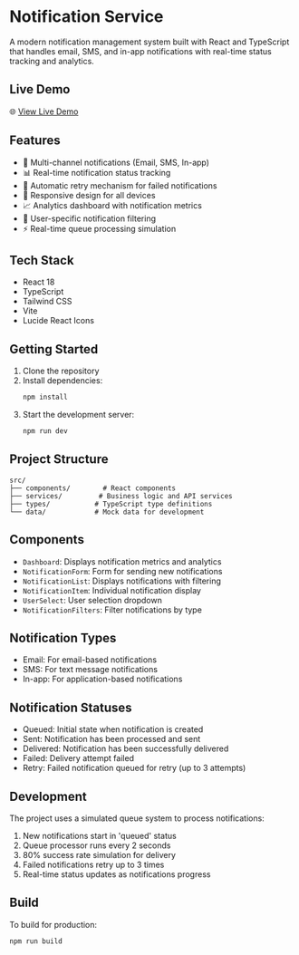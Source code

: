 # Notification Service

A modern notification management system built with React and TypeScript that handles email, SMS, and in-app notifications with real-time status tracking and analytics.

## Live Demo

🌐 [View Live Demo](https://github.com/Arnav-1456/Pepsales)

## Features

- 📨 Multi-channel notifications (Email, SMS, In-app)
- 📊 Real-time notification status tracking
- 🔄 Automatic retry mechanism for failed notifications
- 📱 Responsive design for all devices
- 📈 Analytics dashboard with notification metrics
- 🎯 User-specific notification filtering
- ⚡ Real-time queue processing simulation

## Tech Stack

- React 18
- TypeScript
- Tailwind CSS
- Vite
- Lucide React Icons

## Getting Started

1. Clone the repository
2. Install dependencies:
   ```bash
   npm install
   ```
3. Start the development server:
   ```bash
   npm run dev
   ```

## Project Structure

```
src/
├── components/        # React components
├── services/         # Business logic and API services
├── types/           # TypeScript type definitions
└── data/            # Mock data for development
```

## Components

- `Dashboard`: Displays notification metrics and analytics
- `NotificationForm`: Form for sending new notifications
- `NotificationList`: Displays notifications with filtering
- `NotificationItem`: Individual notification display
- `UserSelect`: User selection dropdown
- `NotificationFilters`: Filter notifications by type

## Notification Types

- Email: For email-based notifications
- SMS: For text message notifications
- In-app: For application-based notifications

## Notification Statuses

- Queued: Initial state when notification is created
- Sent: Notification has been processed and sent
- Delivered: Notification has been successfully delivered
- Failed: Delivery attempt failed
- Retry: Failed notification queued for retry (up to 3 attempts)

## Development

The project uses a simulated queue system to process notifications:

1. New notifications start in 'queued' status
2. Queue processor runs every 2 seconds
3. 80% success rate simulation for delivery
4. Failed notifications retry up to 3 times
5. Real-time status updates as notifications progress

## Build

To build for production:

```bash
npm run build
```

 